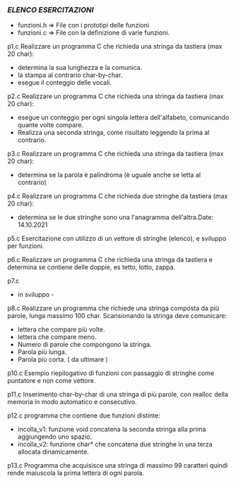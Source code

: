 ### *ELENCO ESERCITAZIONI*

- funzioni.h => File con i prototipi delle funzioni
- funzioni.c => File con la definizione di varie funzioni.


p1.c
Realizzare un programma C che richieda una stringa da tastiera (max 20 char):
   - determina la sua lunghezza e la comunica.
   - la stampa al contrario char-by-char.
   - esegue il conteggio delle vocali.

p2.c
Realizzare un programma C che richieda una stringa da tastiera (max 20 char):
   - esegue un conteggio per ogni singola lettera dell'alfabeto, comunicando quante volte compare.
   - Realizza una seconda stringa, come risultato leggendo la prima al contrario.

p3.c
Realizzare un programma C che richieda una stringa da tastiera (max 20 char):
   - determina se la parola è palindroma (è uguale anche se letta al contrario)

p4.c 
Realizzare un programma C che richieda due stringhe da tastiera (max 20 char):
   - determina se le due stringhe sono una l'anagramma dell'altra.Date: 14.10.2021

p5.c 
Esercitazione con utilizzo di un vettore di stringhe (elenco), e sviluppo per funzioni.

p6.c
Realizzare un programma C che richieda una stringa da tastiera e determina se contiene delle doppie,
   es tetto, lotto, zappa.

p7.c
- in sviluppo -

p8.c
Realizzare un programma che richiede una stringa composta da più
parole, lunga massimo 100 char.
Scansionando la stringa deve comunicare:
   - lettera che compare più volte.
   - lettera che compare meno.
   - Numero di parole che compongono la stringa.
   - Parola più lunga.
   - Parola più corta.
( da ultimare )

p10.c
Esempio riepilogativo di funzioni con passaggio di stringhe come puntatore e non come vettore.

p11.c
Inserimento char-by-char di una stringa di più parole, con realloc della memoria in modo automatico e consecutivo.

p12.c
programma che contiene due funzioni distinte:
   - incolla_v1: funzione void concatena la seconda stringa alla prima aggiungendo uno spazio.
   - incolla_v2: funzione char* che concatena due stringhe in una terza allocata dinamicamente.

p13.c
Programma che acquisisce una stringa di massimo 99 caratteri quindi rende maiuscola
la prima lettera di ogni parola.
